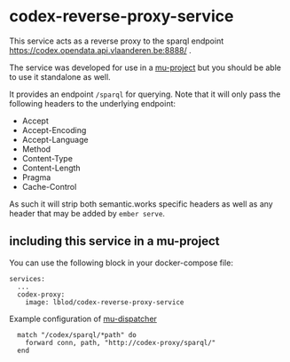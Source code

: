 # codex-reverse-proxy-service
This service acts as a reverse proxy to the sparql endpoint https://codex.opendata.api.vlaanderen.be:8888/ .

The service was developed for use in a [mu-project](https://github.com/mu-semtech/mu-project) but you should be able to use it standalone as well.

It provides an endpoint `/sparql` for querying. Note that it will only pass the following headers to the underlying endpoint:

* Accept
* Accept-Encoding
* Accept-Language
* Method
* Content-Type
* Content-Length
* Pragma
* Cache-Control

As such it will strip both semantic.works specific headers as well as any header that may be added by `ember serve`.

## including this service in a mu-project
You can use the following block in your docker-compose file:

```
services:
  ...
  codex-proxy:
    image: lblod/codex-reverse-proxy-service
```

Example configuration of [mu-dispatcher](https://github.com/mu-semtech/mu-dispatcher)

```
  match "/codex/sparql/*path" do
    forward conn, path, "http://codex-proxy/sparql/"
  end
```
